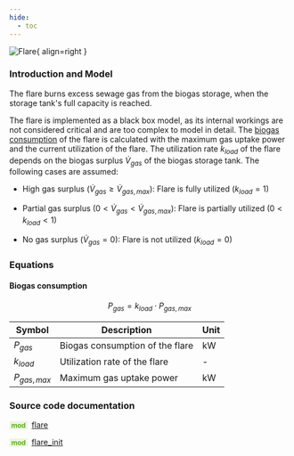 ```yaml
---
hide:
  - toc
---
```


![Flare](../../../assets/icons/bsm2python/flare.svg){ align=right }

### Introduction and Model

The flare burns excess sewage gas from the biogas storage, when the storage tank's full capacity is reached.

The flare is implemented as a black box model, as its internal workings are not considered critical and are too complex to model in detail. The [biogas consumption](#biogas-consumption) of the flare is calculated with the maximum gas uptake power and the current utilization of the flare. The utilization rate $k_{load}$ of the flare depends on the biogas surplus $\dot V_{gas}$ of the biogas storage tank. The following cases are assumed:

- High gas surplus ($\dot V_{gas} \ge \dot V_{gas,max}$): Flare is fully utilized ($k_{load} = 1$)

- Partial gas surplus ($0 \lt \dot V_{gas} \lt \dot V_{gas,max}$): Flare is partially utilized ($0 \lt k_{load} \lt 1$)

- No gas surplus ($\dot V_{gas} = 0$): Flare is not utilized ($k_{load} = 0$)


### Equations

#### Biogas consumption

$$
P_{gas} = k_{load} \cdot P_{gas,max}
$$

| Symbol | Description | Unit |
| ------ | ----------- | ---- |
| $P_{gas}$ | Biogas consumption of the flare | kW |
| $k_{load}$ | Utilization rate of the flare | - |
| $P_{gas,max}$ | Maximum gas uptake power | kW |


### Source code documentation

<span style=
  "color: #5cad0f;
  font-weight: bold;
  font-size: .85em;
  background-color: #5cad0f1a;
  padding: 0 .3em;
  border-radius: .1rem;
  margin-right: 0.2rem;">
mod</span> [flare](/reference/bsm2_python/energy_management/flare)

<span style=
  "color: #5cad0f;
  font-weight: bold;
  font-size: .85em;
  background-color: #5cad0f1a;
  padding: 0 .3em;
  border-radius: .1rem;
  margin-right: 0.2rem;">
mod</span> [flare_init](/reference/bsm2_python/energy_management/init/flare_init)
